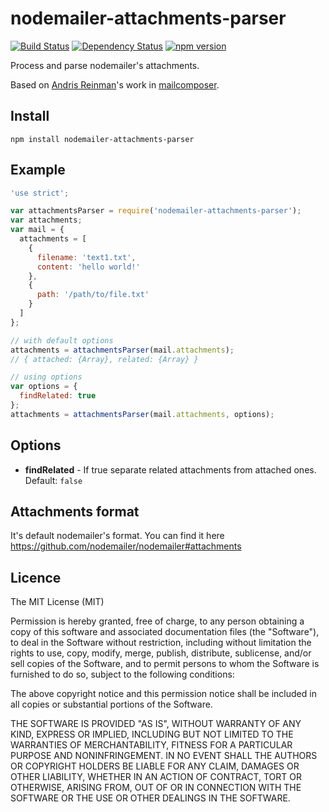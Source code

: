 # nodemailer-attachments-parser

[![Build Status](https://travis-ci.org/killmenot/nodemailer-attachments-parser.svg?branch=master)](https://travis-ci.org/killmenot/nodemailer-attachments-parser)
[![Dependency Status](https://gemnasium.com/badges/github.com/killmenot/nodemailer-attachments-parser.svg)](https://gemnasium.com/github.com/killmenot/nodemailer-attachments-parser)
[![npm version](https://badge.fury.io/js/nodemailer-attachments-parser.svg)](https://badge.fury.io/js/nodemailer-attachments-parser)

Process and parse nodemailer's attachments.

Based on [Andris Reinman](https://github.com/andris9)'s work in [mailcomposer](https://github.com/nodemailer/mailcomposer).


## Install

```
npm install nodemailer-attachments-parser
```

## Example

```javascript
'use strict';

var attachmentsParser = require('nodemailer-attachments-parser');
var attachments;
var mail = {
  attachments = [
    {
      filename: 'text1.txt',
      content: 'hello world!'
    },
    {
      path: '/path/to/file.txt'
    }
  ]
};

// with default options
attachments = attachmentsParser(mail.attachments);
// { attached: {Array}, related: {Array} }

// using options
var options = {
  findRelated: true
};
attachments = attachmentsParser(mail.attachments, options);

```


## Options
  * **findRelated** - If true separate related attachments from attached ones. Default: `false`


## Attachments format

It's default nodemailer's format. You can find it here https://github.com/nodemailer/nodemailer#attachments


## Licence

The MIT License (MIT)

Permission is hereby granted, free of charge, to any person obtaining a copy
of this software and associated documentation files (the "Software"), to deal
in the Software without restriction, including without limitation the rights
to use, copy, modify, merge, publish, distribute, sublicense, and/or sell
copies of the Software, and to permit persons to whom the Software is
furnished to do so, subject to the following conditions:

The above copyright notice and this permission notice shall be included in all
copies or substantial portions of the Software.

THE SOFTWARE IS PROVIDED "AS IS", WITHOUT WARRANTY OF ANY KIND, EXPRESS OR
IMPLIED, INCLUDING BUT NOT LIMITED TO THE WARRANTIES OF MERCHANTABILITY,
FITNESS FOR A PARTICULAR PURPOSE AND NONINFRINGEMENT. IN NO EVENT SHALL THE
AUTHORS OR COPYRIGHT HOLDERS BE LIABLE FOR ANY CLAIM, DAMAGES OR OTHER
LIABILITY, WHETHER IN AN ACTION OF CONTRACT, TORT OR OTHERWISE, ARISING FROM,
OUT OF OR IN CONNECTION WITH THE SOFTWARE OR THE USE OR OTHER DEALINGS IN THE
SOFTWARE.
